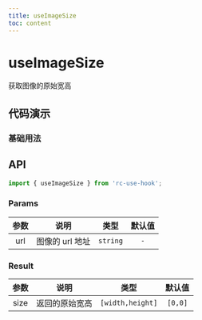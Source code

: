 ```yaml
---
title: useImageSize
toc: content
---
```


# useImageSize

获取图像的原始宽高

## 代码演示

### 基础用法

<code src="./demos/Demo1.tsx" ></code>

## API

```ts
import { useImageSize } from 'rc-use-hook';
```

### Params

| 参数 |      说明       |   类型   | 默认值 |
| :--: | :-------------: | :------: | :----: |
| url  | 图像的 url 地址 | `string` |  `-`   |

### Result

| 参数 |      说明      |       类型       | 默认值  |
| :--: | :------------: | :--------------: | :-----: |
| size | 返回的原始宽高 | `[width,height]` | `[0,0]` |
